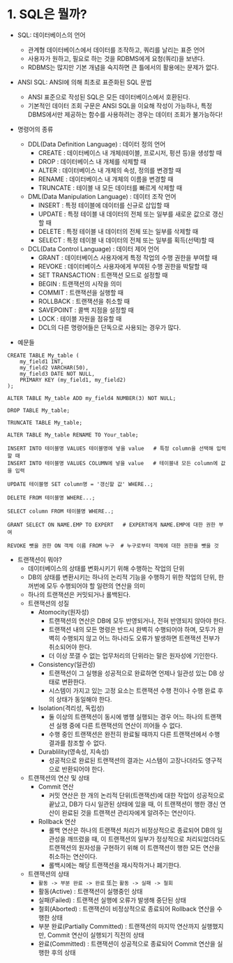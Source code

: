 # 1. SQL은 뭘까?

- SQL: 데이터베이스의 언어
  - 관계형 데이터베이스에서 데이터를 조작하고, 쿼리를 날리는 표준 언어
  - 사용자가 원하고, 필요로 하는 것을 RDBMS에게 요청(쿼리)을 보낸다.
  - RDBMS는 많지만 기본 개념을 숙지하면 큰 틀에서의 활용에는 문제가 없다.
- ANSI SQL: ANSI에 의해 최초로 표준화된 SQL 문법
  - ANSI 표준으로 작성된 SQL은 모든 데이터베이스에서 호환된다.
  - 기본적인 데이터 조회 구문은 ANSI SQL을 이요해 작성이 가능하나, 특정 DBMS에서만 제공하는 함수를 사용하려는 경우는 데이터 조회가 불가능하다!
- 명령어의 종류
  - DDL(Data Definition Language) : 데이터 정의 언어
    - CREATE : 데이터베이스 내 개체(테이블, 프로시저, 펑션 등)을 생성할 때
    - DROP : 데이터베이스 내 개체를 삭제할 때
    - ALTER : 데이터베이스 내 개체의 속성, 정의를 변경할 때
    - RENAME : 데이터베이스 내 개체의 이름을 변경할 때
    - TRUNCATE : 테이블 내 모든 데이터를 빠르게 삭제할 때
  - DML(Data Manipulation Language) : 데이터 조작 언어
    - INSERT : 특정 테이블에 데이터를 신규로 삽입할 때
    - UPDATE : 특정 테이블 내 데이터의 전체 또는 일부를 새로운 값으로 갱신할 때
    - DELETE : 특정 테이블 내 데이터의 전체 또는 일부를 삭제할 때
    - SELECT : 특정 테이블 내 데이터의 전체 또는 일부를 획득(선택)할 때
  - DCL(Data Control Language) : 데이터 제어 언어
    - GRANT : 데이터베이스 사용자에게 특정 작업의 수행 권한을 부여할 때
    - REVOKE : 데이터베이스 사용자에게 부여된 수행 권한을 박탈할 때
    - SET TRANSACTION : 트랜잭션 모드로 설정할 때
    - BEGIN : 트랜잭션의 시작을 의미
    - COMMIT : 트랜잭션을 실행할 때
    - ROLLBACK : 트랜잭션을 취소할 때
    - SAVEPOINT : 콜백 지점을 설정할 때
    - LOCK : 테이블 자원을 점유할 때
    - DCL의 다른 명령어들은 단독으로 사용되는 경우가 많다.

- 예문들

```mysql
CREATE TABLE My_table (
	my_field1 INT,
    my_field2 VARCHAR(50),
    my_field3 DATE NOT NULL,
    PRIMARY KEY (my_field1, my_field2)
);

ALTER TABLE My_table ADD my_field4 NUMBER(3) NOT NULL;

DROP TABLE My_table;

TRUNCATE TABLE My_table;

ALTER TABLE My_table RENAME TO Your_table;
```

```mysql
INSERT INTO 테이블명 VALUES 테이블명에 넣을 value   # 특정 column을 선택해 입력할 때
INSERT INTO 테이블명 VALUES COLUMN에 넣을 value   # 테이블내 모든 column에 값을 입력

UPDATE 테이블명 SET column명 = '갱신할 값' WHERE..;

DELETE FROM 테이블명 WHERE...;

SELECT column FROM 테이블명 WHERE..;
```

```mysql
GRANT SELECT ON NAME.EMP TO EXPERT   # EXPERT에게 NAME.EMP에 대한 권한 부여

REVOKE 뺏을 권한 ON 객체 이름 FROM 누구  # 누구로부터 객체에 대한 권한을 뺏을 것
```

- 트랜잭션이 뭐야?
  - 데이터베이스의 상태를 변화시키기 위해 수행하는 작업의 단위
  - DB의 상태를 변환시키는 하나의 논리적 기능을 수행하기 위한 작업의 단위, 한꺼번에 모두 수행되어야 할 일련의 연산을 의미
  - 하나의 트랜잭션은 커밋되거나 롤백된다.
  - 트랜잭션의 성질
    - Atomocity(원자성)
      - 트랜잭션의 연산은 DB에 모두 반영되거나, 전혀 반영되지 않아야 한다.
      - 트랜잭션 내의 모든 명령은 반드시 완벽히 수행되어야 하며, 모두가 완벽히 수행되지 않고 어느 하나라도 오류가 발생하면 트랜잭션 전부가 취소되어야 한다.
      - 더 이상 쪼갤 수 없는 업무처리의 단위라는 말은 원자성에 기인한다.
    - Consistency(일관성)
      - 트랜잭션이 그 실행을 성공적으로 완료하면 언제나 일관성 있는 DB 상태로 변환한다.
      - 시스템이 가지고 있는 고정 요소는 트랜잭션 수행 전이나 수행 완료 후의 상태가 동일해야 한다.
    - Isolation(격리성, 독립성)
      - 둘 이상의 트랜잭션이 동시에 병행 실행되는 경우 어느 하나의 트랜잭션 실행 중에 다른 트랜잭션의 연산이 끼어들 수 없다.
      - 수행 중인 트랜잭션은 완전히 완료될 때까지 다른 트랜잭션에서 수행 결과를 참조할 수 없다.
    - Durablility(영속성, 지속성)
      - 성공적으로 완료된 트랜잭션의 결과는 시스템이 고장나더라도 영구적으로 반환되어야 한다.
  - 트랜잭션의 연산 및 상태
    - Commit 연산
      - 커밋 연산은 한 개의 논리적 단위(트랜잭션)에 대한 작업이 성공적으로 끝났고, DB가 다시 일관된 상태에 있을 때, 이 트랜잭션이 행한 갱신 연산이 완료된 것을 트랜잭션 관리자에게 알려주는 연산이다.
    - Rollback 연산
      - 롤백 연산은 하나의 트랜잭션 처리가 비정상적으로 종료되어 DB의 일관성을 깨뜨렸을 때, 이 트랜잭션의 일부가 정상적으로 처리되었더라도 트랜잭션의 원자성을 구현하기 위해 이 트랜잭션이 행한 모든 연산을 취소하는 연산이다.
      - 롤백시에는 해당 트랜잭션을 재시작하거나 폐기한다.
  - 트랜잭션의 상태
    - `활동 -> 부분 완료 -> 완료` 또는 `활동 -> 실패 -> 철회`
    - 활동(Active) : 트랜잭션이 실행중인 상태
    - 실패(Failed) : 트랜잭션 실행에 오류가 발생해 중단된 상태
    - 철회(Aborted) : 트랜잭션이 비정상적으로 종료되어 Rollback 연산을 수행한 상태
    - 부분 완료(Partially Committed) : 트랜잭션의 마지막 연산까지 실행했지만, Commit 연산이 실행되기 직전의 상태
    - 완료(Committed) : 트랜잭션이 성공적으로 종료되어 Commit 연산을 실행한 후의 상태

 